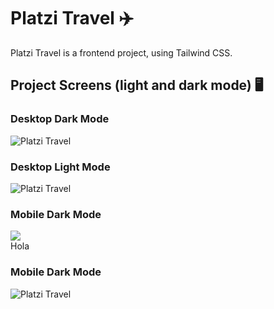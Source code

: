 # Platzi Travel ✈️
Platzi Travel is a frontend project, using Tailwind CSS.

## Project Screens (light and dark mode) 🖥️
### Desktop Dark Mode
![Platzi Travel](https://github.com/tonybarquera/Platzi-Travel/blob/main/public/img/desktop-dark.webp)

### Desktop Light Mode
![Platzi Travel](https://github.com/tonybarquera/Platzi-Travel/blob/main/public/img/desktop-light.webp)

<div class="display: grid; grid-template-columns: 2;">
  <div>
    <h3>Mobile Dark Mode</h3>
    <img src="https://github.com/tonybarquera/Platzi-Travel/blob/main/public/img/mobile-dark.webp">
  </div>
  <div>Hola</div>
</div>

### Mobile Dark Mode
![Platzi Travel](https://github.com/tonybarquera/Platzi-Travel/blob/main/public/img/mobile-light.webp)